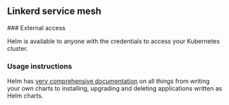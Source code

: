 ## Linkerd service mesh

### External access

Helm is available to anyone with the credentials to access your Kubernetes cluster.

### Usage instructions

Helm has [very comprehensive documentation](https://helm.sh/docs/) on all things from writing your own charts to installing, upgrading and deleting applications written as Helm charts.
